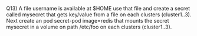 Q13) A file username is available at $HOME use that file and create a secret called 
     mysecret that gets key/value from a file on each clusters (cluster1..3). Next 
     create an pod secret-pod image=redis that mounts the secret mysecret in a volume on 
     path /etc/foo on each clusters (cluster1..3).
